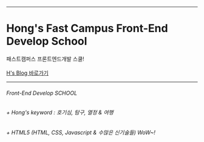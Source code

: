 ******************************************************
# Hong's Fast Campus Front-End Develop School
패스트캠퍼스 프론트엔드개발 스쿨! <br><br>
[H's Blog 바로가기](https://sharryhong.github.io/FDS/blog-ver01/index.html)
******************************************************
###### Front-End Develop SCHOOL

###### + Hong's keyword : 호기심, 탐구, 열정 & 여행 
###### + HTML5 (HTML, CSS, Javascript & 수많은 신기술들) WoW~! 